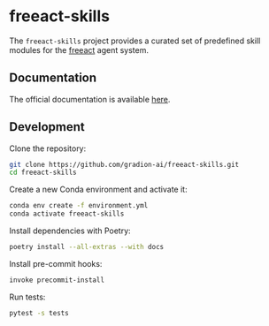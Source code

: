 # freeact-skills

The `freeact-skills` project provides a curated set of predefined skill modules for the [freeact](https://gradion-ai.github.io/freeact) agent system.

## Documentation

The official documentation is available [here](https://gradion-ai.github.io/freeact-skills/).

## Development

Clone the repository:

```bash
git clone https://github.com/gradion-ai/freeact-skills.git
cd freeact-skills
```

Create a new Conda environment and activate it:

```bash
conda env create -f environment.yml
conda activate freeact-skills
```

Install dependencies with Poetry:

```bash
poetry install --all-extras --with docs
```

Install pre-commit hooks:

```bash
invoke precommit-install
```

Run tests:

```bash
pytest -s tests
```
